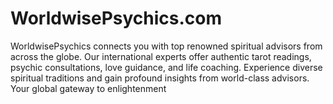 # WorldwisePsychics.com
WorldwisePsychics connects you with top renowned spiritual advisors from across the globe. Our international experts offer authentic tarot readings, psychic consultations, love guidance, and life coaching. Experience diverse spiritual traditions and gain profound insights from world-class advisors. Your global gateway to enlightenment
